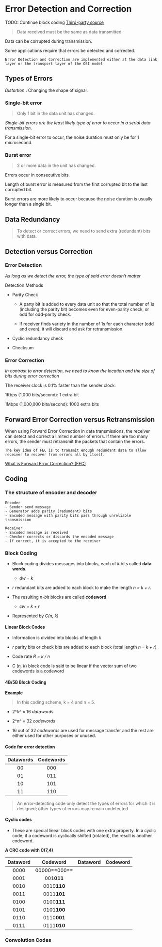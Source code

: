 # Error Detection and Correction
TODO:   Continue block coding
[Third-party source](https://lecturenotes-classroom-assignment-and-submission.s3.ap-south-1.amazonaws.com/3-52a80cdafd-error-detection-and-correction12.pdf)

> Data received must be the same as data transmitted

Data can be corrupted during transmission.

Some applications require that errors be detected and corrected.

`
Error Detection and Correction are implemented either at the data link layer or the transport layer of the OSI model
`




## Types of Errors

*Distortion*
: Changing the shape of signal.

### Single-bit error
> Only 1 bit in the data unit has changed.

*Single-bit errors are the least likely type of error to occur in a serial data transmission.*

For a single-bit error to occur, the noise duration must only be for 1 microsecond.

### Burst error
> 2 or more data in the unit has changed.

 Errors occur in consecutive bits.

 Length of burst error is measured from the first corrupted bit to the last corrupted bit.

Burst errors are more likely to occur because the noise duration is usually longer than a single bit.




## Data Redundancy

> To detect or correct errors, we need to send extra (redundant) bits with data.




## Detection versus Correction

### Error Detection

*As long as we detect the error, the type of said error doesn't matter*

Detection Methods
- Parity Check
    - A party bit is added to every data unit so that the total number of 1s (including the parity bit) becomes even for even-parity check, or odd for odd-parity check.

    - If receiver finds variety in the number of 1s for each character (odd and even), it will discard and ask for retransmission.

- Cyclic redundancy check
- Checksum

### Error Correction

*In contrast to error detection, we need to know the location and the size of bits during error correction*

The receiver clock is 0.1% faster than the sender clock.

1Kbps (1,000 bits/second): 1 extra bit

1Mbps (1,000,000 bits/second): 1000 extra bits


## Forward Error Correction versus Retransmission

When using Forward Error Correction in data transmissions, the receiver can detect and correct a limited number of errors. If there are too many errors, the sender must retransmit the packets that contain the errors.

`
The key idea of FEC is to transmit enough redundant data to allow receiver to recover from errors all by itself.
`

[What is Forward Error Correction? (FEC)](https://www.techtarget.com/searchmobilecomputing/definition/forward-error-correction#:~:text=Forward%20error%20correction%20(FEC)%20is,that%20contains%20no%20apparent%20errors.)




## Coding

### The structure of encoder and decoder
    Encoder
    - Sender send message
    - Generator adds parity (redundant) bits
    - Encoded message with parity bits pass through unreliable transmission

    Receiver
    - Encoded message is received
    - Checker corrects or discards the encoded message
    - If correct, it is accepted to the receiver

### Block Coding

- Block coding divides messages into blocks, each of *k* bits called **data words**.
    - *dw = k*

- *r* redundant bits are added to each block to make the length *n = k + r*.

- The resulting *n-bit* blocks are called **codeword**
    - *cw = k + r*

- Represented by *C(n, k)*



#### Linear Block Codes

- Information is divided into blocks of length k

- *r* parity bits or check bits are added to each block (total length *n = k + r*)

- Code rate *R = k / n*

- C (*n, k*) block code is said to be linear if the vector sum of two codewords is a codeword


#### 4B/5B Block Coding

**Example**
> In this coding scheme, k = 4 and n = 5.

- 2^k^ = 16 *datawords*

- 2^n^ = 32 *codewords*

- 16 out of 32 *codewords* are used for message transfer and the rest are either used for other purposes or unused.

#### Code for error detection

| Datawords | Codewords |
|:---:      |:----:     |
| 00        | 000       |
| 01        | 011       |
| 10        | 101       |
| 11        | 110       |

> An error-detecting code only detect the types of errors for which it is designed; other types of errors may remain undetected

#### Cyclic codes

- These are special linear block codes with one extra property. In a cyclic code, if a codeword is cyclically shifted (rotated), the result is another codeword.

**A CRC code with C(7,4)**

| Dataword  | Codeword       | Dataword  | Codeword  |
|:----:     |:----:          | :----:    | :----:    |
| 0000      | 00000==000==   |
| 0001      | 001**011**     |
| 0010      | 0010**110**    |
| 0011      | 0011**101**    |
| 0100      | 0100**111**    |
| 0101      | 0101**100**    |
| 0110      | 0110**001**    |
| 0111      | 0111**010**    |      

### Convolution Codes